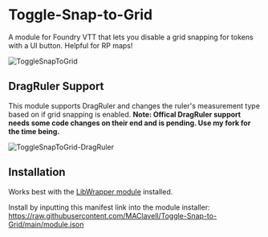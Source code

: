 # Toggle-Snap-to-Grid
A module for Foundry VTT that lets you disable a grid snapping for tokens with a UI button. Helpful for RP maps!

![ToggleSnapToGrid](https://user-images.githubusercontent.com/25129246/125176345-ad184d00-e1a0-11eb-8be4-d04e5fe329c0.gif)

## DragRuler Support
This module supports DragRuler and changes the ruler's measurement type based on if grid snapping is enabled.
**Note: Offical DragRuler support needs some code changes on their end and is pending. Use my fork for the time being.**

![ToggleSnapToGrid-DragRuler](https://user-images.githubusercontent.com/25129246/125176486-bc4bca80-e1a1-11eb-808d-fd4fb35016c6.gif)

## Installation
Works best with the [LibWrapper module](https://github.com/ruipin/fvtt-lib-wrapper) installed.

Install by inputting this manifest link into the module installer: https://raw.githubusercontent.com/MAClavell/Toggle-Snap-to-Grid/main/module.json
